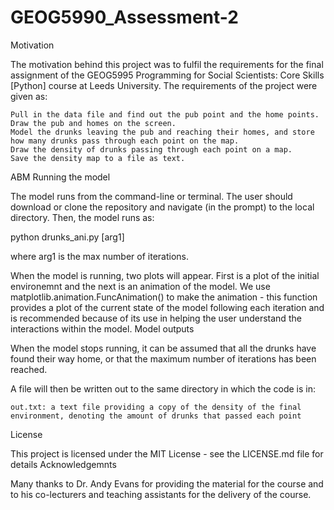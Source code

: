 # GEOG5990_Assessment-2
Motivation

The motivation behind this project was to fulfil the requirements for the final assignment of the GEOG5995 Programming for Social Scientists: Core Skills [Python] course at Leeds University. The requirements of the project were given as:

    Pull in the data file and find out the pub point and the home points.
    Draw the pub and homes on the screen.
    Model the drunks leaving the pub and reaching their homes, and store how many drunks pass through each point on the map.
    Draw the density of drunks passing through each point on a map.
    Save the density map to a file as text.

ABM
Running the model

The model runs from the command-line or terminal. The user should download or clone the repository and navigate (in the prompt) to the local directory. Then, the model runs as:

python drunks_ani.py [arg1]

where arg1 is the max number of iterations.

When the model is running, two plots will appear. First is a plot of the initial environemnt and the next is an animation of the model. We use matplotlib.animation.FuncAnimation() to make the animation - this function provides a plot of the current state of the model following each iteration and is recommended because of its use in helping the user understand the interactions within the model.
Model outputs

When the model stops running, it can be assumed that all the drunks have found their way home, or that the maximum number of iterations has been reached.

A file will then be written out to the same directory in which the code is in:

    out.txt: a text file providing a copy of the density of the final environment, denoting the amount of drunks that passed each point

License

This project is licensed under the MIT License - see the LICENSE.md file for details
Acknowledgemnts

Many thanks to Dr. Andy Evans for providing the material for the course and to his co-lecturers and teaching assistants for the delivery of the course.
